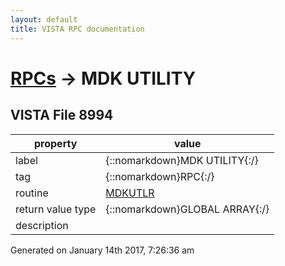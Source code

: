 ```yaml
---
layout: default
title: VISTA RPC documentation
---
```




# [RPCs](TableOfContent.md) &#8594; MDK UTILITY 


 ## VISTA File 8994
 property | value 
--- | --- 
 label | {::nomarkdown}MDK UTILITY{:/}
 tag | {::nomarkdown}RPC{:/}
 routine | [MDKUTLR](http://code.osehra.org/dox/Routine_MDKUTLR_source.html)
 return value type | {::nomarkdown}GLOBAL ARRAY{:/}
 description | 




 Generated on January 14th 2017, 7:26:36 am